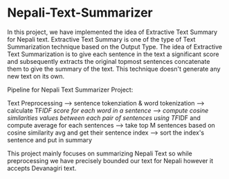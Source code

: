 # Nepali-Text-Summarizer

In this project, we have implemented the idea of Extractive Text Summary for Nepali text. Extractive Text Summary is one of the type of Text Summarization technique based on the Output Type. 
The idea of Extractive Text Summarization is to give each sentence in the text a significant score and subsequently extracts the original topmost sentences concatenate them to give the summary of the text. This technique doesn't generate any new text on its own. 

Pipeline for Nepali Text Summarizer Project:

Text Preprocessing --> sentence tokenziation & word tokenization --> calculate TF*IDF score for each word in a sentence --> compute cosine similarities values between each pair of sentences using TF*IDF and compute average for each sentences --> take top M sentences based on cosine similarity avg and get their sentence index --> sort the index's sentence and put in summary 


This project mainly focuses on summarizing Nepali Text so while preprocessing we have precisely bounded our text for Nepali however it accepts Devanagiri text. 

